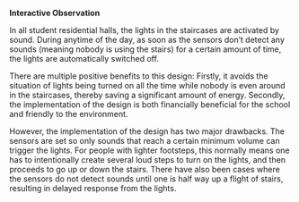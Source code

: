 **Interactive Observation**

In all student residential halls, the lights in the staircases are activated by sound. During anytime of the day, as soon as the sensors don’t detect any sounds (meaning nobody is using the stairs) for a certain amount of time, the lights are automatically switched off. 

There are multiple positive benefits to this design: Firstly, it avoids the situation of lights being turned on all the time while nobody is even around in the staircases, thereby saving a significant amount of energy. Secondly, the implementation of the design is both financially beneficial for the school and friendly to the environment. 

However, the implementation of the design has two major drawbacks. The sensors are set so only sounds that reach a certain minimum volume can trigger the lights. For people with lighter footsteps, this normally means one has to intentionally create several loud steps to turn on the lights, and then proceeds to go up or down the stairs. There have also been cases where the sensors do not detect sounds until one is half way up a flight of stairs, resulting in delayed response from the lights. 
